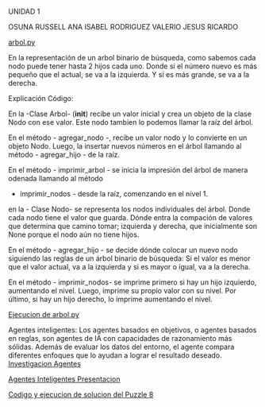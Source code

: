 UNIDAD 1

OSUNA RUSSELL ANA ISABEL
RODRIGUEZ VALERIO JESUS RICARDO

[arbol.py](https://github.com/Jesricval/InteligenciaArtificial/blob/main/Unidad%201/Arbol.py) 

En la representación de un arbol binario de búsqueda, como sabemos cada nodo puede tener hasta 2 hijos cada uno.
Donde si el número nuevo es más pequeño que el actual, se va a la izquierda. Y si es más grande, se va a la derecha.

Explicación Código:

En la -Clase Arbol- (__init__) recibe un valor inicial y crea un objeto de la clase Nodo con ese valor.
Este nodo tambien lo podemos llamar la raíz del árbol.

En el método - agregar_nodo -, recibe un valor nodo y lo convierte en un objeto Nodo.
Luego, la insertar nuevos números en el árbol llamando al método - agregar_hijo - de la raíz.

En el método - imprimir_arbol - se inicia la impresión del árbol de manera odenada llamando al método
 - imprimir_nodos - desde la raíz, comenzando en el nivel 1.

en la - Clase Nodo- se representa los nodos individuales del árbol. Donde cada nodo tiene el valor que guarda.
Dónde entra la compación de valores que determina que camino tomar; izquierda y derecha, que inicialmente son 
None porque el nodo aún no tiene hijos.

En el método - agregar_hijo - se decide dónde colocar un nuevo nodo siguiendo las reglas de un árbol binario de búsqueda:
Si el valor es menor que el valor actual, va a la izquierda y si es mayor o igual, va a la derecha.

En el método - imprimir_nodos- se imprime primero si hay un hijo izquierdo, aumentando el nivel.
Luego, imprime su propio valor con su nivel. Por último, si hay un hijo derecho, lo imprime aumentando el nivel.

[Ejecucion de arbol.py](https://github.com/Jesricval/InteligenciaArtificial/blob/main/Unidad%201/Arbol_Binario_Ejecuciones.pdf)

Agentes inteligentes:
Los agentes basados en objetivos, o agentes basados en reglas, son agentes de IA con capacidades de razonamiento más sólidas. Además de evaluar los datos del entorno, el agente compara diferentes enfoques que lo ayudan a lograr el resultado deseado.
[Investigacion Agentes](https://github.com/Jesricval/InteligenciaArtificial/blob/main/Unidad%201/Agentes%20Inteligentes%20IA.pdf)

[Agentes Inteligentes Presentacion](https://github.com/Jesricval/InteligenciaArtificial/blob/main/Unidad%201/Agentes%20IA%20presentacio%CC%81n.pdf)

[Codigo y ejecucion de solucion del Puzzle 8](https://github.com/Jesricval/InteligenciaArtificial/tree/main/Unidad%201/puzzle)
